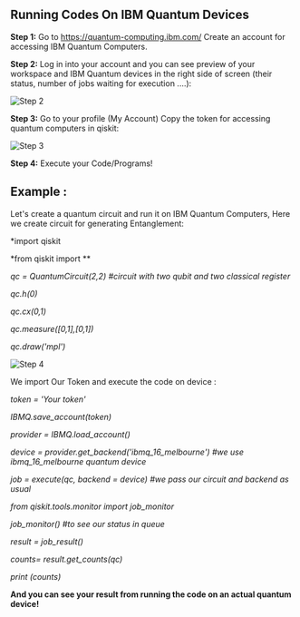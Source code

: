 ## Running Codes On IBM Quantum Devices

**Step 1:**
Go to https://quantum-computing.ibm.com/
Create an account for accessing IBM Quantum Computers.

**Step 2:**
Log in into your account and you can see preview of your workspace and IBM Quantum devices in the right side of screen (their status, number of jobs waiting for execution ....):

![Step 2](https://github.com/aryashah2k/Quantum-Computing-Collection-Of-Resources/blob/main/Guided%20Project%20-%20Programming%20a%20Quantum%20Computer%20with%20Qiskit%20-%20IBM%20SDK/assets/Step%202.png)

**Step 3:**
Go to your profile (My Account)
Copy the token for accessing quantum computers in qiskit:

![Step 3](https://github.com/aryashah2k/Quantum-Computing-Collection-Of-Resources/blob/main/Guided%20Project%20-%20Programming%20a%20Quantum%20Computer%20with%20Qiskit%20-%20IBM%20SDK/assets/Step%203.png)

**Step 4:**
Execute your Code/Programs!

## Example : 
Let's create a quantum circuit and run it on IBM Quantum Computers, Here we create circuit for generating Entanglement:

*import qiskit

*from qiskit import **

*qc = QuantumCircuit(2,2) #circuit with two qubit and two classical register*

*qc.h(0)*

*qc.cx(0,1)*

*qc.measure([0,1],[0,1])*

*qc.draw('mpl')*

![Step 4](https://github.com/aryashah2k/Quantum-Computing-Collection-Of-Resources/blob/main/Guided%20Project%20-%20Programming%20a%20Quantum%20Computer%20with%20Qiskit%20-%20IBM%20SDK/assets/Step%204.png)

We import Our Token and execute the code on device :

*token = 'Your token'*

*IBMQ.save_account(token)*

*provider = IBMQ.load_account()*

*device = provider.get_backend('ibmq_16_melbourne') #we use ibmq_16_melbourne quantum device*

*job = execute(qc, backend = device) #we pass our circuit and backend as usual*

*from qiskit.tools.monitor import job_monitor*

*job_monitor() #to see our status in queue*

*result = job_result()*

*counts= result.get_counts(qc)*

*print (counts)*

**And you can see your result from running the code on an actual quantum device!**

